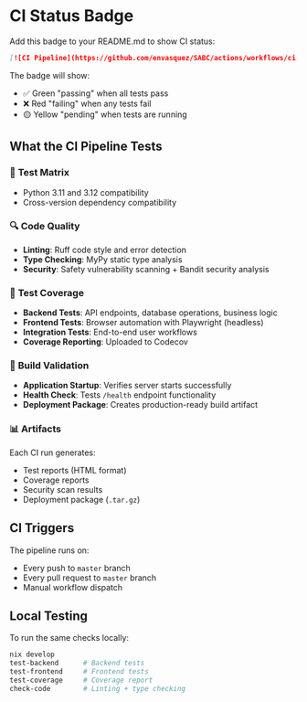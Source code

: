 # CI Status Badge

Add this badge to your README.md to show CI status:

```markdown
[![CI Pipeline](https://github.com/envasquez/SABC/actions/workflows/ci.yml/badge.svg)](https://github.com/envasquez/SABC/actions/workflows/ci.yml)
```

The badge will show:
- ✅ Green "passing" when all tests pass
- ❌ Red "failing" when any tests fail
- 🟡 Yellow "pending" when tests are running

## What the CI Pipeline Tests

### 🧪 **Test Matrix**
- Python 3.11 and 3.12 compatibility
- Cross-version dependency compatibility

### 🔍 **Code Quality**
- **Linting**: Ruff code style and error detection
- **Type Checking**: MyPy static type analysis
- **Security**: Safety vulnerability scanning + Bandit security analysis

### 🧪 **Test Coverage**
- **Backend Tests**: API endpoints, database operations, business logic
- **Frontend Tests**: Browser automation with Playwright (headless)
- **Integration Tests**: End-to-end user workflows
- **Coverage Reporting**: Uploaded to Codecov

### 🚀 **Build Validation**
- **Application Startup**: Verifies server starts successfully
- **Health Check**: Tests `/health` endpoint functionality
- **Deployment Package**: Creates production-ready build artifact

### 📊 **Artifacts**
Each CI run generates:
- Test reports (HTML format)
- Coverage reports
- Security scan results
- Deployment package (`.tar.gz`)

## CI Triggers

The pipeline runs on:
- Every push to `master` branch
- Every pull request to `master` branch
- Manual workflow dispatch

## Local Testing

To run the same checks locally:
```bash
nix develop
test-backend      # Backend tests
test-frontend     # Frontend tests  
test-coverage     # Coverage report
check-code        # Linting + type checking
```
